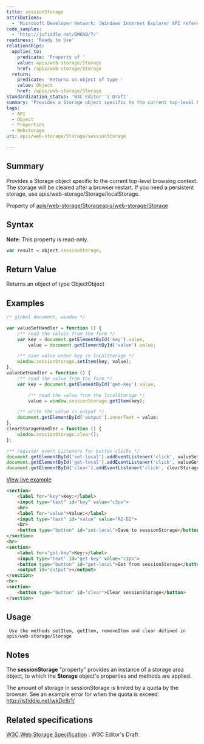 ```yaml
---
title: sessionStorage
attributions:
  - 'Microsoft Developer Network: [Windows Internet Explorer API reference Article](http://msdn.microsoft.com/en-us/library/ie/hh828809%28v=vs.85%29.aspx)'
code_samples:
  - 'http://jsfiddle.net/DM6hB/7/'
readiness: 'Ready to Use'
relationships:
  applies_to:
    predicate: 'Property of '
    value: apis/web-storage/Storage
    href: /apis/web-storage/Storage
  return:
    predicate: 'Returns an object of type '
    value: Object
    href: /apis/web-storage/Storage
standardization_status: 'W3C Editor''s Draft'
summary: 'Provides a Storage object specific to the current top-level browsing context. The storage will be cleared after a browser restart. If you need a persistent storage, use apis/web-storage/Storage/localStorage.'
tags:
  - API
  - Object
  - Properties
  - Webstorage
uri: apis/web-storage/Storage/sessionStorage

---
```

## <span>Summary</span>

Provides a Storage object specific to the current top-level browsing context. The storage will be cleared after a browser restart. If you need a persistent storage, use apis/web-storage/Storage/localStorage.

Property of [apis/web-storage/Storage](/apis/web-storage/Storage)[apis/web-storage/Storage](/apis/web-storage/Storage)

## <span>Syntax</span>

**Note**: This property is read-only.

``` js
var result = object.sessionStorage;
```

## <span>Return Value</span>

Returns an object of type ObjectObject

## <span>Examples</span>

``` js
/* global document, window */

var valueSetHandler = function () {
    /** read the values from the form */
    var key = document.getElementById('key').value,
        value = document.getElementById('value').value;

    /** save value under key in localStorage */
    window.sessionStorage.setItem(key, value);
},
valueGetHandler = function () {
    /** read the value from the form */
    var key = document.getElementById('get-key').value,

        /** read the value from the localStorage */
        value = window.sessionStorage.getItem(key);

    /** write the value in output */
    document.getElementById('output').innerText = value;
},
clearStorageHandler = function () {
    window.sessionStorage.clear();
};

/** register event Listeners for button clicks */
document.getElementById('set-local').addEventListener('click', valueSetHandler);
document.getElementById('get-local').addEventListener('click', valueGetHandler);
document.getElementById('clear').addEventListener('click', clearStorageHandler);
```

[View live example](http://jsfiddle.net/DM6hB/7/)

``` html
<section>
    <label for="key">Key:</label>
    <input type="text" id="key" value="c3po">
    <br>
    <label for="value">Value:</label>
    <input type="text" id="value" value="R2-D2">
    <br>
    <button type="button" id="set-local">Save to sessionStorage</button>
</section>
<hr>
<section>
    <label for="get-key">Key:</label>
    <input type="text" id="get-key" value="c3po">
    <button type="button" id="get-local">Get from sessionStorage</button>
    <output id="output"></output>
</section>
<hr>
<section>
    <button type="button" id="clear">Clear sessionStorage</button>
</section>
```

## <span>Usage</span>

     Use the methods setItem, getItem, removeItem and clear defined in apis/web-storage/Storage

## <span>Notes</span>

The **sessionStorage** "property" provides an instance of a storage area object, to which the **Storage** object's properties and methods are applied.

The amount of storage in sessionStorage is limited by a quota by the browser. See an example error for when the quota is exceed: <http://jsfiddle.net/wkDc6/1/>

## <span>Related specifications</span>

[W3C Web Storage Specification](http://dev.w3.org/html5/webstorage)
:   W3C Editor's Draft

